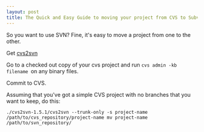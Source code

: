 ```yaml
---
layout: post
title: The Quick and Easy Guide to moving your project from CVS to Subversion 
---
```

<p>So you want to use SVN? Fine, it's easy to move a project from one to the other. </p><p>Get <a href="http://cvs2svn.tigris.org/">cvs2svn </a></p><p>Go to a checked out copy of your cvs project and run <code>cvs admin -kb filename </code>on any binary files. </p><p>Commit to CVS. </p><p>Assuming that you've got a simple CVS project with no branches that you want to keep, do this: </p><pre><code>./cvs2svn-1.5.1/cvs2svn --trunk-only -s project-name /path/to/cvs_repository/project-name mv project-name /path/to/svn_repository/ </code></pre>
